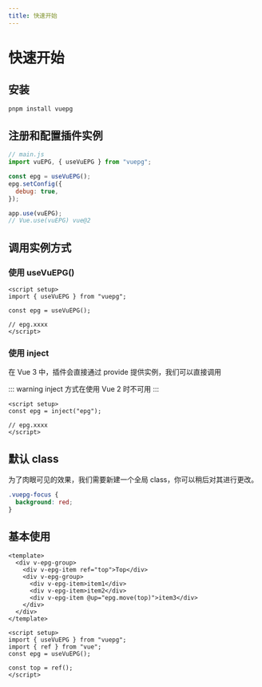 ```yaml
---
title: 快速开始
---
```


# 快速开始

## 安装

```sh
pnpm install vuepg
```

## 注册和配置插件实例

```javascript
// main.js
import vuEPG, { useVuEPG } from "vuepg";

const epg = useVuEPG();
epg.setConfig({
  debug: true,
});

app.use(vuEPG);
// Vue.use(vuEPG) vue@2
```

## 调用实例方式

### 使用 useVuEPG()

```vue
<script setup>
import { useVuEPG } from "vuepg";

const epg = useVuEPG();

// epg.xxxx
</script>
```

### 使用 inject

在 Vue 3 中，插件会直接通过 provide 提供实例，我们可以直接调用

::: warning
inject 方式在使用 Vue 2 时不可用
:::

```vue
<script setup>
const epg = inject("epg");

// epg.xxxx
</script>
```

## 默认 class

为了肉眼可见的效果，我们需要新建一个全局 class，你可以稍后对其进行更改。

```css
.vuepg-focus {
  background: red;
}
```

## 基本使用

```vue
<template>
  <div v-epg-group>
    <div v-epg-item ref="top">Top</div>
    <div v-epg-group>
      <div v-epg-item>item1</div>
      <div v-epg-item>item2</div>
      <div v-epg-item @up="epg.move(top)">item3</div>
    </div>
  </div>
</template>

<script setup>
import { useVuEPG } from "vuepg";
import { ref } from "vue";
const epg = useVuEPG();

const top = ref();
</script>
```
